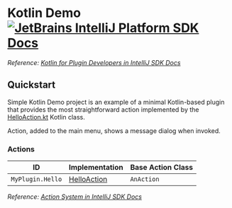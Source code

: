 # Kotlin Demo [![JetBrains IntelliJ Platform SDK Docs](https://jb.gg/badges/docs.svg)][docs]
*Reference: [Kotlin for Plugin Developers in IntelliJ SDK Docs][docs:kotlin]*

## Quickstart

Simple Kotlin Demo project is an example of a minimal Kotlin-based plugin that provides the most straightforward action implemented by the [HelloAction.kt][file:HelloAction] Kotlin class.

Action, added to the main menu, shows a message dialog when invoked.

### Actions

| ID               | Implementation                  | Base Action Class |
|------------------|---------------------------------|-------------------|
| `MyPlugin.Hello` | [HelloAction][file:HelloAction] | `AnAction`        |

*Reference: [Action System in IntelliJ SDK Docs][docs:actions]*


[docs]: https://plugins.jetbrains.com/docs/intellij/
[docs:actions]: https://plugins.jetbrains.com/docs/intellij/basic-action-system.html
[docs:kotlin]: https://plugins.jetbrains.com/docs/intellij/kotlin.html

[file:HelloAction]: ./src/main/kotlin/org/intellij/sdk/kotlin/HelloAction.kt
